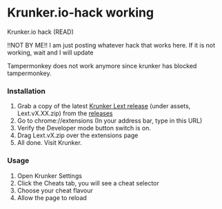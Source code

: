 # Krunker.io-hack working
Krunker.io hack (READ)

!!NOT BY ME!!  I am just posting whatever hack that works here.
If it is not working, wait and I will update

Tampermonkey does not work anymore since krunker has blocked tampermonkey.


### Installation
1. Grab a copy of the latest [Krunker Lext release](https://github.com/disagreeing/Krunker.io-hack/releases) (under assets, Lext.vX.XX.zip) from the [releases](https://github.com/disagreeing/Krunker.io-hack/releases)
2. Go to chrome://extensions (In your address bar, type in this URL)
3. Verify the Developer mode button switch is on.
4. Drag Lext.vX.zip over the extensions page
5. All done. Visit Krunker.

### Usage
1. Open Krunker Settings
2. Click the Cheats tab, you will see a cheat selector
3. Choose your cheat flavour
4. Allow the page to reload

